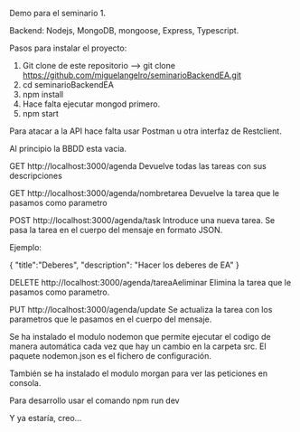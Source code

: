 Demo para el seminario 1. 

Backend: Nodejs, MongoDB, mongoose, Express, Typescript.

Pasos para instalar el proyecto:


1. Git clone de este repositorio --> git clone https://github.com/miguelangelro/seminarioBackendEA.git
2. cd seminarioBackendEA
3. npm install
4. Hace falta ejecutar mongod primero.
5. npm start

Para atacar a la API hace falta usar Postman u otra interfaz de Restclient.

Al principio la BBDD esta vacia.

GET http://localhost:3000/agenda  Devuelve todas las tareas con sus descripciones

GET http://localhost:3000/agenda/nombretarea Devuelve la tarea que le pasamos como parametro

POST http://localhost:3000/agenda/task  Introduce una nueva tarea. Se pasa la tarea en el cuerpo del mensaje en formato JSON. 

Ejemplo:

{
    "title":"Deberes",
    "description": "Hacer los deberes de EA"
}

DELETE http://localhost:3000/agenda/tareaAeliminar Elimina la tarea que le pasamos como parametro.

PUT http://localhost:3000/agenda/update Se actualiza la tarea con los parametros que le pasamos en el cuerpo del mensaje.

Se ha instalado el modulo nodemon que permite ejecutar el codigo de manera automática cada vez que hay un cambio en la carpeta src. El paquete nodemon.json es el fichero de configuración.

También se ha instalado el modulo morgan para ver las peticiones en consola.

Para desarrollo usar el comando npm run dev

Y ya estaría, creo...